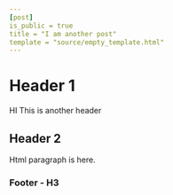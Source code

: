 ```yaml
---
[post]
is_public = true
title = "I am another post"
template = "source/empty_template.html"
---
```

# Header 1

HI This is another header

## Header 2

Html paragraph is here.

### Footer - H3
